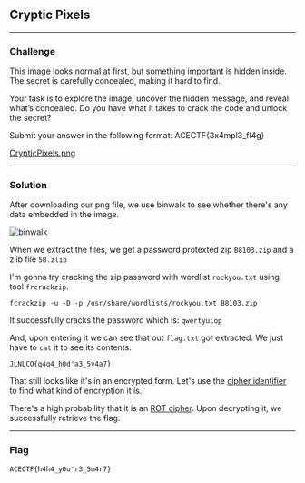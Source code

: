 ## Cryptic Pixels

---

### Challenge

This image looks normal at first, but something important is hidden inside. The secret is carefully concealed, making it hard to find.

Your task is to explore the image, uncover the hidden message, and reveal what’s concealed. Do you have what it takes to crack the code and unlock the secret?

Submit your answer in the following format: ACECTF{3x4mpl3_fl4g}

[CrypticPixels.png](https://acectf.tech/files/7db7c87b1aba00fd7cd4e59c8345b94b/CrypticPixels.png?token=eyJ1c2VyX2lkIjoxMDY4LCJ0ZWFtX2lkIjo2MDAsImZpbGVfaWQiOjUzfQ.Z8PXEw.05FZRtma-DQkmjTaaxNan2JHm7A)

---

### Solution

After downloading our png file, we use binwalk to see whether there's any data embedded in the image.

![binwalk](../attachments/CP1.png)

When we extract the files, we get a password protexted zip `B8103.zip` and a zlib file `5B.zlib`

I'm gonna try cracking the zip password with wordlist `rockyou.txt` using tool `frcrackzip`.

`fcrackzip -u -D -p /usr/share/wordlists/rockyou.txt B8103.zip`

It successfully cracks the password which is: `qwertyuiop`

And, upon entering it we can see that out `flag.txt` got extracted. We just have to `cat` it to see its contents.

`JLNLCO{q4q4_h0d'a3_5v4a7}`

That still looks like it's in an encrypted form. Let's use the [cipher identifier](https://www.dcode.fr/cipher-identifier) to find what kind of encryption it is.

There's a high probability that it is an [ROT cipher](https://www.dcode.fr/rot-cipher). Upon decrypting it, we successfully retrieve the flag.

---

### Flag

```
ACECTF{h4h4_y0u'r3_5m4r7}
